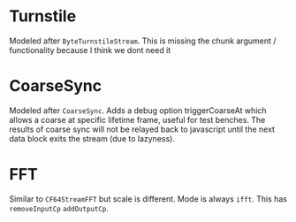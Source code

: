 # Turnstile
Modeled after `ByteTurnstileStream`.  This is missing the chunk argument / functionality because I think we dont need it

# CoarseSync
Modeled after `CoarseSync`.  Adds a debug option triggerCoarseAt which allows a coarse at specific lifetime frame, useful for test benches.  The results of coarse sync will not be relayed back to javascript until the next data block exits the stream (due to lazyness).

# FFT
Similar to `CF64StreamFFT` but scale is different.  Mode is always `ifft`.  This has `removeInputCp` `addOutputCp`.